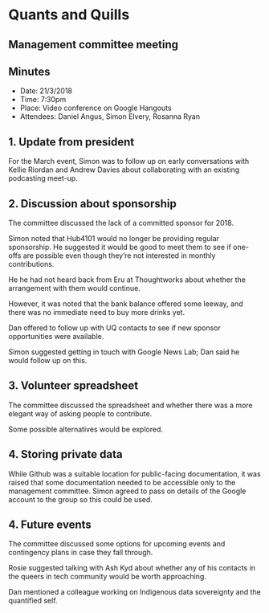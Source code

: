 # Quants and Quills

## Management committee meeting

## Minutes

* Date: 21/3/2018
* Time: 7:30pm
* Place: Video conference on Google Hangouts
* Attendees: Daniel Angus, Simon Elvery, Rosanna Ryan

## 1. Update from president

For the March event, Simon was to follow up on early conversations with Kellie Riordan and Andrew Davies about collaborating with an existing podcasting meet-up.

## 2. Discussion about sponsorship

The committee discussed the lack of a committed sponsor for 2018.

Simon noted that Hub4101 would no longer be providing regular sponsorship. He suggested it would be good to meet them to see if one-offs are possible even though they’re not interested in monthly contributions.

He he had not heard back from Eru at Thoughtworks about whether the arrangement with them would continue.

However, it was noted that the bank balance offered some leeway, and there was no immediate need to buy more drinks yet.

Dan offered to follow up with UQ contacts to see if new sponsor opportunities were available.

Simon suggested getting in touch with Google News Lab; Dan said he would follow up on this.

## 3. Volunteer spreadsheet

The committee discussed the spreadsheet and whether there was a more elegant way of asking people to contribute.

Some possible alternatives would be explored.

## 4. Storing private data

While Github was a suitable location for public-facing documentation, it was raised that some documentation needed to be accessible only to the management committee. Simon agreed to pass on details of the Google account to the group so this could be used.

## 4. Future events

The committee discussed some options for upcoming events and contingency plans in case they fall through.

Rosie suggested talking with Ash Kyd about whether any of his contacts in the queers in tech community would be worth approaching.

Dan mentioned a colleague working on Indigenous data sovereignty and the quantified self.

